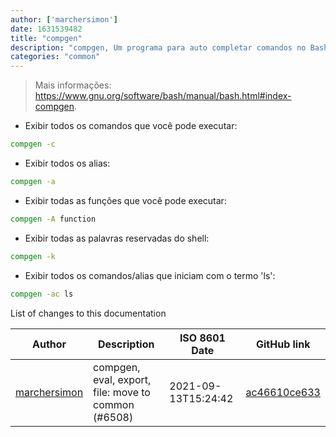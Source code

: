 ```yaml
---
author: ['marchersimon']
date: 1631539482
title: "compgen"
description: "compgen, Um programa para auto completar comandos no Bash, ele é executado ao pressionar duas vezes a tecla TAB."
categories: "common"
---
```

> Mais informações: <https://www.gnu.org/software/bash/manual/bash.html#index-compgen>.

- Exibir todos os comandos que você pode executar:

```bash
compgen -c
```

- Exibir todos os alias:

```bash
compgen -a
```

- Exibir todas as funções que você pode executar:

```bash
compgen -A function
```

- Exibir todas as palavras reservadas do shell:

```bash
compgen -k
```

- Exibir todos os comandos/alias que iniciam com o termo 'ls':

```bash
compgen -ac ls
```
List of changes to this documentation


Author | Description | ISO 8601 Date | GitHub link
------|-----|-----|-----
[marchersimon](mailto:50295997+marchersimon@users.noreply.github.com) | compgen, eval, export, file: move to common (#6508) | 2021-09-13T15:24:42 | [ac46610ce633](https://github.com/tldr-pages/tldr/commit/ac46610ce6338c5a56328c69fbe047a08d663d78)

